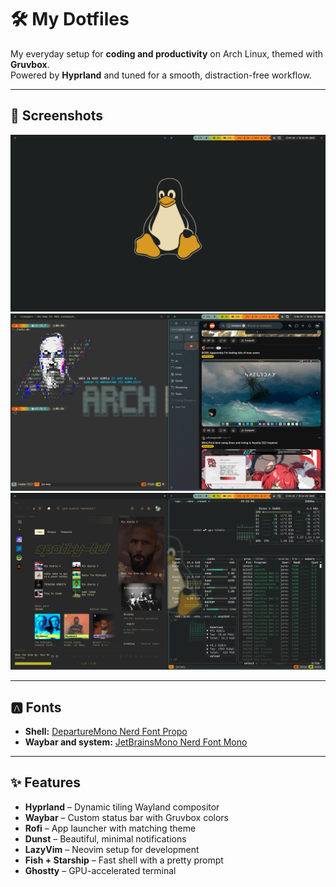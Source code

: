 # 🛠️ My Dotfiles

My everyday setup for **coding and productivity** on Arch Linux, themed with **Gruvbox**.  
Powered by **Hyprland** and tuned for a smooth, distraction-free workflow.

---

## 📸 Screenshots

![desktop](/assets/asset_2.png)
![apps](/assets/asset_1.png)
![terminal](/assets/asset_3.png)


---

## 🅰️ Fonts

- **Shell:** [DepartureMono Nerd Font Propo](https://www.nerdfonts.com/font-downloads)
- **Waybar and system:** [JetBrainsMono Nerd Font Mono](https://www.nerdfonts.com/font-downloads)

---

## ✨ Features

- **Hyprland** – Dynamic tiling Wayland compositor  
- **Waybar** – Custom status bar with Gruvbox colors  
- **Rofi** – App launcher with matching theme  
- **Dunst** – Beautiful, minimal notifications  
- **LazyVim** – Neovim setup for development  
- **Fish + Starship** – Fast shell with a pretty prompt  
- **Ghostty** – GPU-accelerated terminal
